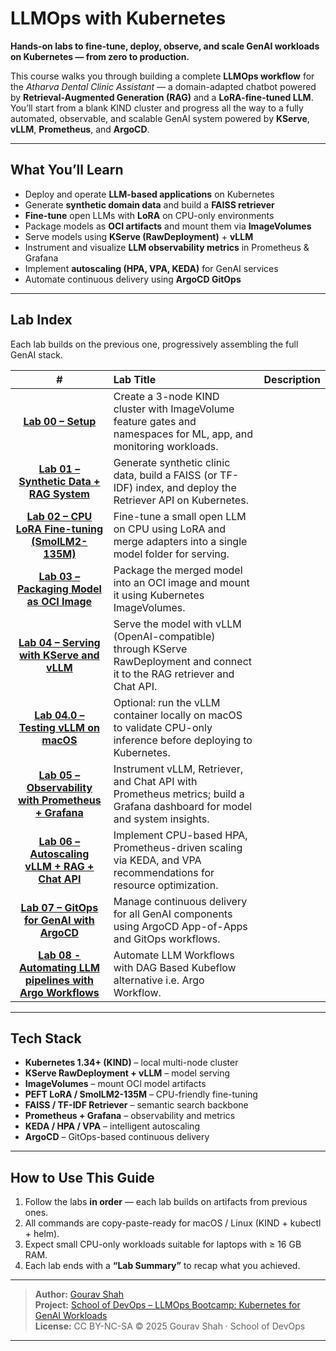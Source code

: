 # LLMOps with Kubernetes

**Hands-on labs to fine-tune, deploy, observe, and scale GenAI workloads on Kubernetes — from zero to production.**

This course walks you through building a complete **LLMOps workflow** for the *Atharva Dental Clinic Assistant* — a domain-adapted chatbot powered by **Retrieval-Augmented Generation (RAG)** and a **LoRA-fine-tuned LLM**.  
You’ll start from a blank KIND cluster and progress all the way to a fully automated, observable, and scalable GenAI system powered by **KServe**, **vLLM**, **Prometheus**, and **ArgoCD**.

---

## What You’ll Learn

- Deploy and operate **LLM-based applications** on Kubernetes  
- Generate **synthetic domain data** and build a **FAISS retriever**
- **Fine-tune** open LLMs with **LoRA** on CPU-only environments  
- Package models as **OCI artifacts** and mount them via **ImageVolumes**
- Serve models using **KServe (RawDeployment)** + **vLLM**
- Instrument and visualize **LLM observability metrics** in Prometheus & Grafana  
- Implement **autoscaling (HPA, VPA, KEDA)** for GenAI services  
- Automate continuous delivery using **ArgoCD GitOps**

---

## Lab Index

Each lab builds on the previous one, progressively assembling the full GenAI stack.

| # | Lab Title | Description |
|:-:|:-----------|:-------------|
| **[Lab 00 – Setup](lab00.md)** | Create a 3-node KIND cluster with ImageVolume feature gates and namespaces for ML, app, and monitoring workloads. |
| **[Lab 01 – Synthetic Data + RAG System](lab01.md)** | Generate synthetic clinic data, build a FAISS (or TF-IDF) index, and deploy the Retriever API on Kubernetes. |
| **[Lab 02 – CPU LoRA Fine-tuning (SmolLM2-135M)](lab02.md)** | Fine-tune a small open LLM on CPU using LoRA and merge adapters into a single model folder for serving. |
| **[Lab 03 – Packaging Model as OCI Image](lab03.md)** | Package the merged model into an OCI image and mount it using Kubernetes ImageVolumes. |
| **[Lab 04 – Serving with KServe and vLLM](lab04.md)** | Serve the model with vLLM (OpenAI-compatible) through KServe RawDeployment and connect it to the RAG retriever and Chat API. |
| **[Lab 04.0 – Testing vLLM on macOS](lab040.md)** | Optional: run the vLLM container locally on macOS to validate CPU-only inference before deploying to Kubernetes. |
| **[Lab 05 – Observability with Prometheus + Grafana](lab05.md)** | Instrument vLLM, Retriever, and Chat API with Prometheus metrics; build a Grafana dashboard for model and system insights. |
| **[Lab 06 – Autoscaling vLLM + RAG + Chat API](lab06.md)** | Implement CPU-based HPA, Prometheus-driven scaling via KEDA, and VPA recommendations for resource optimization. |
| **[Lab 07 – GitOps for GenAI with ArgoCD](lab07.md)** | Manage continuous delivery for all GenAI components using ArgoCD App-of-Apps and GitOps workflows. |
| **[Lab 08 - Automating LLM pipelines with Argo Workflows](lab08.md)** | Automate LLM Workflows with DAG Based Kubeflow alternative i.e. Argo Workflow. |
---

## Tech Stack

- **Kubernetes 1.34+ (KIND)** – local multi-node cluster  
- **KServe RawDeployment + vLLM** – model serving  
- **ImageVolumes** – mount OCI model artifacts  
- **PEFT LoRA / SmolLM2-135M** – CPU-friendly fine-tuning  
- **FAISS / TF-IDF Retriever** – semantic search backbone  
- **Prometheus + Grafana** – observability and metrics  
- **KEDA / HPA / VPA** – intelligent autoscaling  
- **ArgoCD** – GitOps-based continuous delivery  

---

## How to Use This Guide

1. Follow the labs **in order** — each lab builds on artifacts from previous ones.  
2. All commands are copy-paste-ready for macOS / Linux (KIND + kubectl + helm).  
3. Expect small CPU-only workloads suitable for laptops with ≥ 16 GB RAM.  
4. Each lab ends with a **“Lab Summary”** to recap what you achieved.  

---

> **Author:** [Gourav Shah](https://www.linkedin.com/in/gouravshah)  
> **Project:** [School of DevOps – LLMOps Bootcamp: Kubernetes for GenAI Workloads](https://github.com/schoolofdevops/llmops-labuide)  
> **License:** CC BY-NC-SA © 2025 Gourav Shah · School of DevOps

---
